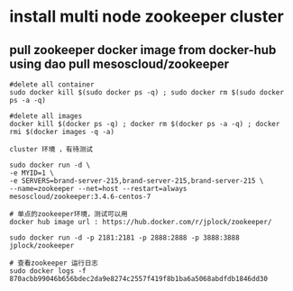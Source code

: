 # install multi node zookeeper cluster
## pull zookeeper docker image from docker-hub using dao pull mesoscloud/zookeeper
```
#delete all container
sudo docker kill $(sudo docker ps -q) ; sudo docker rm $(sudo docker ps -a -q)

#delete all images
docker kill $(docker ps -q) ; docker rm $(docker ps -a -q) ; docker rmi $(docker images -q -a)
```

```
cluster 环境 ，有待测试

sudo docker run -d \
-e MYID=1 \
-e SERVERS=brand-server-215,brand-server-215,brand-server-215 \
--name=zookeeper --net=host --restart=always mesoscloud/zookeeper:3.4.6-centos-7
```
```
# 单点的zookeeper环境，测试可以用
docker hub image url : https://hub.docker.com/r/jplock/zookeeper/

sudo docker run -d -p 2181:2181 -p 2888:2888 -p 3888:3888 jplock/zookeeper

# 查看zookeeper 运行日志
sudo docker logs -f 870acbb99046b656bdec2da9e8274c2557f419f8b1ba6a5068abdfdb1846dd30

```
